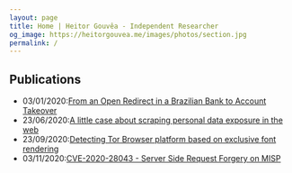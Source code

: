 ```yaml
---
layout: page
title: Home | Heitor Gouvêa - Independent Researcher
og_image: https://heitorgouvea.me/images/photos/section.jpg
permalink: /
---
```


## Publications

* 03/01/2020:[From an Open Redirect in a Brazilian Bank to Account Takeover](/2020/01/03/From-Open-Redirect-to-Session-Token-Leak)
* 23/06/2020:[A little case about scraping personal data exposure in the web](/2020/06/23/Scraping-personal-data-exposure-in-the-web)
* 23/09/2020:[Detecting Tor Browser platform based on exclusive font rendering](/2020/09/23/Detecting-browser-platform-based-on-fonts)
* 03/11/2020:[CVE-2020-28043 - Server Side Request Forgery on MISP](/2020/11/03/CVE-2020-28043)


<!-- [CVE-2019-15032](/2019/09/17/CVE-2019-15032) / [CVE-2019-15033](/2019/09/17/CVE-2019-15033) -->
<!-- [CVE-2020-9376](/2020/03/04/CVE-2020-9376) / [CVE-2020-9377](/2020/03/04/CVE-2020-9377) -->